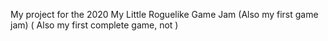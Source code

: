 My project for the 2020 My Little Roguelike Game Jam
(Also my first game jam)
( Also my first complete game, not )
